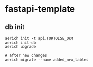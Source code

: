 # fastapi-template

## db init

```shell
aerich init -t api.TORTOISE_ORM
aerich init-db
aerich upgrade

# after new changes
aerich migrate --name added_new_tables
```
